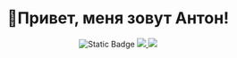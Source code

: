 <div id="header" align="center">
<h1>👋Привет, меня зовут Антон!</h1>
</div> 

<div align="center">
<img alt="Static Badge" src="https://img.shields.io/badge/%D0%AF%D0%BD%D0%B4%D0%B5%D0%BA%D1%81_%D0%BF%D0%BE%D1%87%D1%82%D0%B0">
<a href ="https://t.me/Podval5575">
<img src="https://img.shields.io/badge/Telegram-2CA5E0?style=for-the-badge&logo=telegram&logoColor=white">
</a>
<img src="https://img.shields.io/badge/yan-2CA5E0?style=for-the-badge&logo=yandex&logoColor=white">
</div>